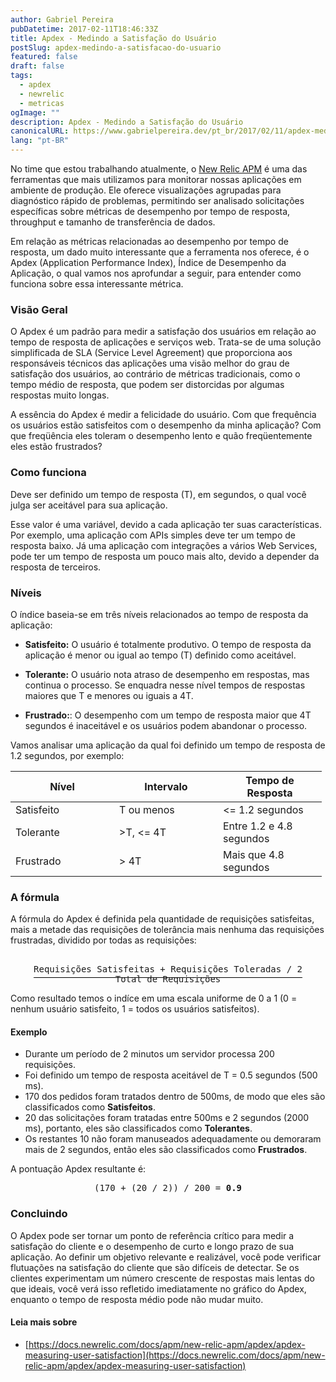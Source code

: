 ```yaml
---
author: Gabriel Pereira
pubDatetime: 2017-02-11T18:46:33Z
title: Apdex - Medindo a Satisfação do Usuário
postSlug: apdex-medindo-a-satisfacao-do-usuario
featured: false
draft: false
tags:
  - apdex
  - newrelic
  - metricas
ogImage: ""
description: Apdex - Medindo a Satisfação do Usuário
canonicalURL: https://www.gabrielpereira.dev/pt_br/2017/02/11/apdex-medindo-a-satisfacao-do-usuario
lang: "pt-BR"
---
```


No time que estou trabalhando atualmente, o [New Relic APM](https://newrelic.com/application-monitoring) é uma das ferramentas que mais utilizamos para monitorar nossas aplicações em ambiente de produção. Ele oferece visualizações agrupadas para diagnóstico rápido de problemas, permitindo ser analisado solicitações específicas sobre métricas de desempenho por tempo de resposta, throughput e tamanho de transferência de dados.

Em relação as métricas relacionadas ao desempenho por tempo de resposta, um dado muito interessante que a ferramenta nos oferece, é o Apdex (Application Performance Index), Índice de Desempenho da Aplicação, o qual vamos nos aprofundar a seguir, para entender como funciona sobre essa interessante métrica.

### Visão Geral

O Apdex é um padrão para medir a satisfação dos usuários em relação ao tempo de resposta de aplicações e serviços web. Trata-se de uma solução simplificada de SLA (Service Level Agreement) que proporciona aos responsáveis técnicos das aplicações uma visão melhor do grau de satisfação dos usuários, ao contrário de métricas tradicionais, como o tempo médio de resposta, que podem ser distorcidas por algumas respostas muito longas.

A essência do Apdex é medir a felicidade do usuário. Com que frequência os usuários estão satisfeitos com o desempenho da minha aplicação? Com que freqüência eles toleram o desempenho lento e quão freqüentemente eles estão frustrados?

### Como funciona

Deve ser definido um tempo de resposta (T), em segundos, o qual você julga ser aceitável para sua aplicação.

Esse valor é uma variável, devido a cada aplicação ter suas características. Por exemplo, uma aplicação com APIs simples deve ter um tempo de resposta baixo. Já uma aplicação com integrações a vários Web Services, pode ter um tempo de resposta um pouco mais alto, devido a depender da resposta de terceiros.

### Níveis

O índice baseia-se em três níveis relacionados ao tempo de resposta da aplicação:

- **Satisfeito:** O usuário é totalmente produtivo. O tempo de resposta da aplicação é menor ou igual ao tempo (T) definido como aceitável.

- **Tolerante:** O usuário nota atraso de desempenho em respostas, mas continua o processo. Se enquadra nesse nível tempos de respostas maiores que T e menores ou iguais a 4T.

- **Frustrado:**: O desempenho com um tempo de resposta maior que 4T segundos é inaceitável e os usuários podem abandonar o processo.

Vamos analisar uma aplicação da qual foi definido um tempo de resposta de 1.2 segundos, por exemplo:

<table class="table">
  <thead>
    <tr>
      <th width="150"><b>Nível</b></th>
      <th width="150"><b>Intervalo</b></th>
      <th width="150"><b>Tempo de Resposta</b></th>
    </tr>
  </thead>
  <tbody>
    <tr>
      <td>Satisfeito</td>
      <td>T ou menos</td>
      <td>&lt;= 1.2 segundos</td>
    </tr>
    <tr>
      <td>Tolerante</td>
      <td>&gt;T, &lt;= 4T</td>
      <td>Entre 1.2 e 4.8 segundos</td>
    </tr>
    <tr>
      <td>Frustrado</td>
      <td>&gt; 4T</td>
      <td>Mais que 4.8 segundos</td>
    </tr>
  </tbody>
</table>

### A fórmula

A fórmula do Apdex é definida pela quantidade de requisições satisfeitas, mais a metade das requisições de tolerância mais nenhuma das requisições frustradas, dividido por todas as requisições:

<div align="center">
<pre>
<span style="border-bottom: 1px solid black; padding-bottom: 5px;">
Requisições Satisfeitas + Requisições Toleradas / 2</span>
Total de Requisições
</pre>
</div>

Como resultado temos o indíce em uma escala uniforme de 0 a 1 (0 = nenhum usuário satisfeito, 1 = todos os usuários satisfeitos).

#### Exemplo

- Durante um período de 2 minutos um servidor processa 200 requisições.
- Foi definido um tempo de resposta aceitável de T = 0.5 segundos (500 ms).
- 170 dos pedidos foram tratados dentro de 500ms, de modo que eles são classificados como **Satisfeitos**.
- 20 das solicitações foram tratadas entre 500ms e 2 segundos (2000 ms), portanto, eles são classificados como **Tolerantes**.
- Os restantes 10 não foram manuseados adequadamente ou demoraram mais de 2 segundos, então eles são classificados como **Frustrados**.

A pontuação Apdex resultante é:

<div align="center">
<pre>(170 + (20 / 2)) / 200 = <b>0.9</b></pre>
</div>

### Concluindo

O Apdex pode ser tornar um ponto de referência crítico para medir a satisfação do cliente e o desempenho de curto e longo prazo de sua aplicação. Ao definir um objetivo relevante e realizável, você pode verificar flutuações na satisfação do cliente que são difíceis de detectar. Se os clientes experimentam um número crescente de respostas mais lentas do que ideais, você verá isso refletido imediatamente no gráfico do Apdex, enquanto o tempo de resposta médio pode não mudar muito.

#### Leia mais sobre

- [https://docs.newrelic.com/docs/apm/new-relic-apm/apdex/apdex-measuring-user-satisfaction](https://docs.newrelic.com/docs/apm/new-relic-apm/apdex/apdex-measuring-user-satisfaction)
